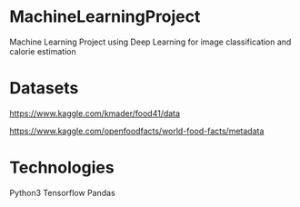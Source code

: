 # MachineLearningProject
Machine Learning Project using Deep Learning for image classification and calorie estimation

# Datasets

https://www.kaggle.com/kmader/food41/data

https://www.kaggle.com/openfoodfacts/world-food-facts/metadata

# Technologies

Python3
Tensorflow
Pandas